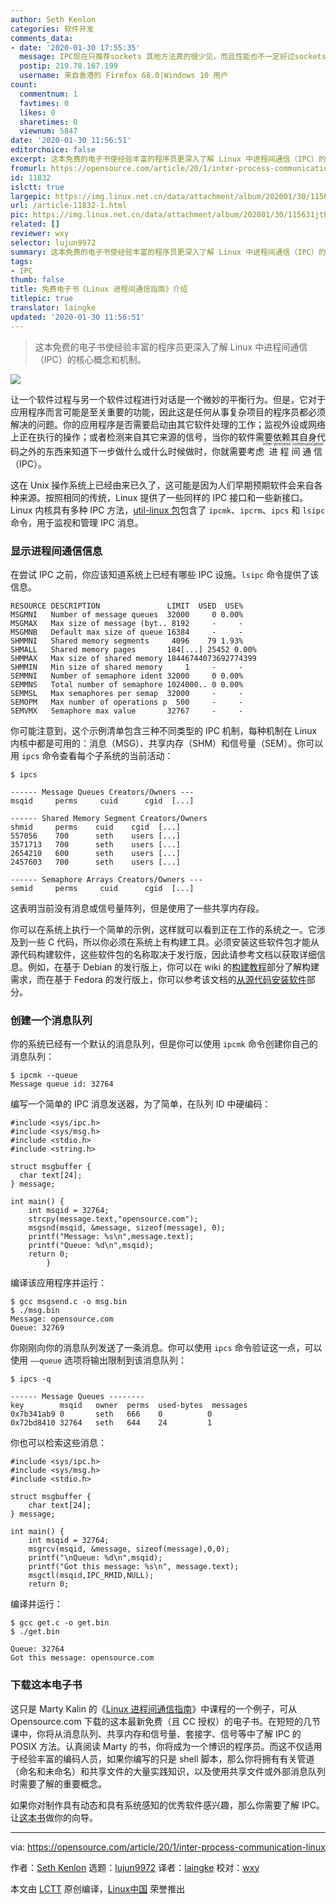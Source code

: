 ```yaml
---
author: Seth Kenlon
categories: 软件开发
comments_data:
- date: '2020-01-30 17:55:35'
  message: IPC现在只推荐sockets 其他方法真的很少见，而且性能也不一定好过sockets
  postip: 219.78.167.199
  username: 来自香港的 Firefox 68.0|Windows 10 用户
count:
  commentnum: 1
  favtimes: 0
  likes: 0
  sharetimes: 0
  viewnum: 5847
date: '2020-01-30 11:56:51'
editorchoice: false
excerpt: 这本免费的电子书使经验丰富的程序员更深入了解 Linux 中进程间通信（IPC）的核心概念和机制。
fromurl: https://opensource.com/article/20/1/inter-process-communication-linux
id: 11832
islctt: true
largepic: https://img.linux.net.cn/data/attachment/album/202001/30/115631jthl0h61zhhmwpv1.jpeg
url: /article-11832-1.html
pic: https://img.linux.net.cn/data/attachment/album/202001/30/115631jthl0h61zhhmwpv1.jpeg.thumb.jpg
related: []
reviewer: wxy
selector: lujun9972
summary: 这本免费的电子书使经验丰富的程序员更深入了解 Linux 中进程间通信（IPC）的核心概念和机制。
tags:
- IPC
thumb: false
title: 免费电子书《Linux 进程间通信指南》介绍
titlepic: true
translator: laingke
updated: '2020-01-30 11:56:51'
---
```



> 
> 这本免费的电子书使经验丰富的程序员更深入了解 Linux 中进程间通信（IPC）的核心概念和机制。
> 
> 
> 


![](/data/attachment/album/202001/30/115631jthl0h61zhhmwpv1.jpeg)


让一个软件过程与另一个软件过程进行对话是一个微妙的平衡行为。但是，它对于应用程序而言可能是至关重要的功能，因此这是任何从事复杂项目的程序员都必须解决的问题。你的应用程序是否需要启动由其它软件处理的工作；监视外设或网络上正在执行的操作；或者检测来自其它来源的信号，当你的软件需要依赖其自身代码之外的东西来知道下一步做什么或什么时候做时，你就需要考虑<ruby> 进程间通信 <rt>  inter-process communication </rt></ruby>（IPC）。


这在 Unix 操作系统上已经由来已久了，这可能是因为人们早期预期软件会来自各种来源。按照相同的传统，Linux 提供了一些同样的 IPC 接口和一些新接口。Linux 内核具有多种 IPC 方法，[util-linux 包](https://mirrors.edge.kernel.org/pub/linux/utils/util-linux/)包含了 `ipcmk`、`ipcrm`、`ipcs` 和 `lsipc` 命令，用于监视和管理 IPC 消息。


### 显示进程间通信信息


在尝试 IPC 之前，你应该知道系统上已经有哪些 IPC 设施。`lsipc` 命令提供了该信息。



```
RESOURCE DESCRIPTION               LIMIT  USED  USE%
MSGMNI   Number of message queues  32000     0 0.00%
MSGMAX   Max size of message (byt.. 8192     -     -
MSGMNB   Default max size of queue 16384     -     -
SHMMNI   Shared memory segments     4096    79 1.93%
SHMALL   Shared memory pages       184[...] 25452 0.00%
SHMMAX   Max size of shared memory 18446744073692774399
SHMMIN   Min size of shared memory     1     -     -
SEMMNI   Number of semaphore ident 32000     0 0.00%
SEMMNS   Total number of semaphore 1024000.. 0 0.00%
SEMMSL   Max semaphores per semap  32000     -     -
SEMOPM   Max number of operations p  500     -     -
SEMVMX   Semaphore max value       32767     -     -
```

你可能注意到，这个示例清单包含三种不同类型的 IPC 机制，每种机制在 Linux 内核中都是可用的：消息（MSG）、共享内存（SHM）和信号量（SEM）。你可以用 `ipcs` 命令查看每个子系统的当前活动：



```
$ ipcs

------ Message Queues Creators/Owners ---
msqid     perms     cuid      cgid  [...]

------ Shared Memory Segment Creators/Owners
shmid     perms    cuid    cgid  [...]
557056    700      seth    users [...]
3571713   700      seth    users [...]
2654210   600      seth    users [...]
2457603   700      seth    users [...]

------ Semaphore Arrays Creators/Owners ---
semid     perms     cuid      cgid  [...]
```

这表明当前没有消息或信号量阵列，但是使用了一些共享内存段。


你可以在系统上执行一个简单的示例，这样就可以看到正在工作的系统之一。它涉及到一些 C 代码，所以你必须在系统上有构建工具。必须安装这些软件包才能从源代码构建软件，这些软件包的名称取决于发行版，因此请参考文档以获取详细信息。例如，在基于 Debian 的发行版上，你可以在 wiki 的[构建教程](https://wiki.debian.org/BuildingTutorial)部分了解构建需求，而在基于 Fedora 的发行版上，你可以参考该文档的[从源代码安装软件](https://docs.pagure.org/docs-fedora/installing-software-from-source.html)部分。


### 创建一个消息队列


你的系统已经有一个默认的消息队列，但是你可以使用 `ipcmk` 命令创建你自己的消息队列：



```
$ ipcmk --queue
Message queue id: 32764
```

编写一个简单的 IPC 消息发送器，为了简单，在队列 ID 中硬编码：



```
#include <sys/ipc.h>
#include <sys/msg.h>
#include <stdio.h>
#include <string.h>

struct msgbuffer {
  char text[24];
} message;

int main() {
    int msqid = 32764;
    strcpy(message.text,"opensource.com");
    msgsnd(msqid, &message, sizeof(message), 0);
    printf("Message: %s\n",message.text);
    printf("Queue: %d\n",msqid);
    return 0;
        }
```

编译该应用程序并运行：



```
$ gcc msgsend.c -o msg.bin
$ ./msg.bin
Message: opensource.com
Queue: 32769
```

你刚刚向你的消息队列发送了一条消息。你可以使用 `ipcs` 命令验证这一点，可以使用 `——queue` 选项将输出限制到该消息队列：



```
$ ipcs -q

------ Message Queues --------
key        msqid   owner  perms  used-bytes  messages
0x7b341ab9 0       seth   666    0          0
0x72bd8410 32764   seth   644    24         1
```

你也可以检索这些消息：



```
#include <sys/ipc.h>
#include <sys/msg.h>
#include <stdio.h>

struct msgbuffer {
    char text[24];
} message;

int main() {
    int msqid = 32764;
    msgrcv(msqid, &message, sizeof(message),0,0);
    printf("\nQueue: %d\n",msqid);
    printf("Got this message: %s\n", message.text);
    msgctl(msqid,IPC_RMID,NULL);
    return 0;
```

编译并运行：



```
$ gcc get.c -o get.bin
$ ./get.bin

Queue: 32764
Got this message: opensource.com
```

### 下载这本电子书


这只是 Marty Kalin 的《[Linux 进程间通信指南](https://opensource.com/downloads/guide-inter-process-communication-linux)》中课程的一个例子，可从 Opensource.com 下载的这本最新免费（且 CC 授权）的电子书。在短短的几节课中，你将从消息队列、共享内存和信号量、套接字、信号等中了解 IPC 的 POSIX 方法。认真阅读 Marty 的书，你将成为一个博识的程序员。而这不仅适用于经验丰富的编码人员，如果你编写的只是 shell 脚本，那么你将拥有有关管道（命名和未命名）和共享文件的大量实践知识，以及使用共享文件或外部消息队列时需要了解的重要概念。


如果你对制作具有动态和具有系统感知的优秀软件感兴趣，那么你需要了解 IPC。让[这本书](https://opensource.com/downloads/guide-inter-process-communication-linux)做你的向导。




---


via: <https://opensource.com/article/20/1/inter-process-communication-linux>


作者：[Seth Kenlon](https://opensource.com/users/seth) 选题：[lujun9972](https://github.com/lujun9972) 译者：[laingke](https://github.com/laingke) 校对：[wxy](https://github.com/wxy)


本文由 [LCTT](https://github.com/LCTT/TranslateProject) 原创编译，[Linux中国](https://linux.cn/) 荣誉推出